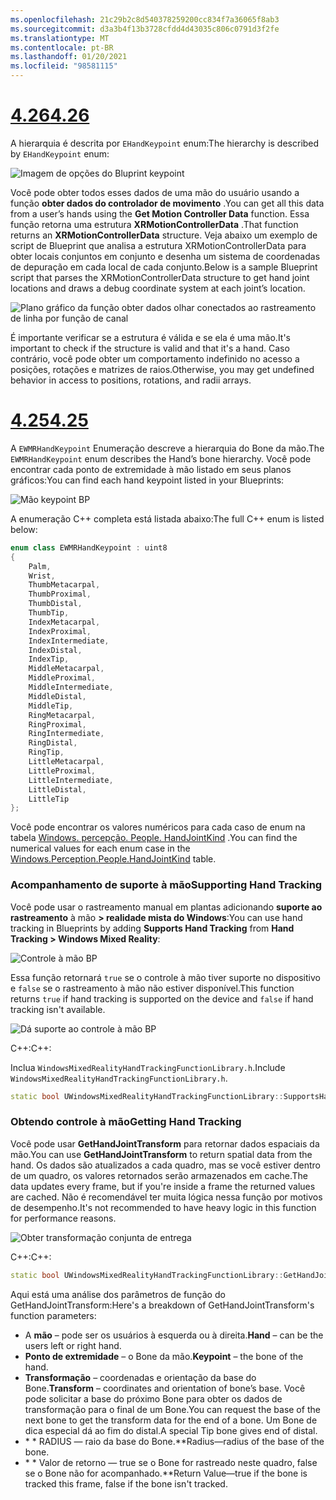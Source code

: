 ```yaml
---
ms.openlocfilehash: 21c29b2c8d540378259200cc834f7a36065f8ab3
ms.sourcegitcommit: d3a3b4f13b3728cfdd4d43035c806c0791d3f2fe
ms.translationtype: MT
ms.contentlocale: pt-BR
ms.lasthandoff: 01/20/2021
ms.locfileid: "98581115"
---
```

# <a name="426"></a>[<span data-ttu-id="10ec6-101">4.26</span><span class="sxs-lookup"><span data-stu-id="10ec6-101">4.26</span></span>](#tab/426)

<span data-ttu-id="10ec6-102">A hierarquia é descrita por `EHandKeypoint` enum:</span><span class="sxs-lookup"><span data-stu-id="10ec6-102">The hierarchy is described by `EHandKeypoint` enum:</span></span>

![Imagem de opções do Bluprint keypoint](../images/hand-keypoint-bp.png)

<span data-ttu-id="10ec6-104">Você pode obter todos esses dados de uma mão do usuário usando a função **obter dados do controlador de movimento** .</span><span class="sxs-lookup"><span data-stu-id="10ec6-104">You can get all this data from a user’s hands using the **Get Motion Controller Data** function.</span></span> <span data-ttu-id="10ec6-105">Essa função retorna uma estrutura **XRMotionControllerData** .</span><span class="sxs-lookup"><span data-stu-id="10ec6-105">That function returns an **XRMotionControllerData** structure.</span></span> <span data-ttu-id="10ec6-106">Veja abaixo um exemplo de script de Blueprint que analisa a estrutura XRMotionControllerData para obter locais conjuntos em conjunto e desenha um sistema de coordenadas de depuração em cada local de cada conjunto.</span><span class="sxs-lookup"><span data-stu-id="10ec6-106">Below is a sample Blueprint script that parses the XRMotionControllerData structure to get hand joint locations and draws a debug coordinate system at each joint’s location.</span></span>

![Plano gráfico da função obter dados olhar conectados ao rastreamento de linha por função de canal](../images/unreal-hand-tracking-img-03.png)

<span data-ttu-id="10ec6-108">É importante verificar se a estrutura é válida e se ela é uma mão.</span><span class="sxs-lookup"><span data-stu-id="10ec6-108">It's important to check if the structure is valid and that it's a hand.</span></span> <span data-ttu-id="10ec6-109">Caso contrário, você pode obter um comportamento indefinido no acesso a posições, rotações e matrizes de raios.</span><span class="sxs-lookup"><span data-stu-id="10ec6-109">Otherwise, you may get undefined behavior in access to positions, rotations, and radii arrays.</span></span>

# <a name="425"></a>[<span data-ttu-id="10ec6-110">4.25</span><span class="sxs-lookup"><span data-stu-id="10ec6-110">4.25</span></span>](#tab/425)

<span data-ttu-id="10ec6-111">A `EWMRHandKeypoint` Enumeração descreve a hierarquia do Bone da mão.</span><span class="sxs-lookup"><span data-stu-id="10ec6-111">The `EWMRHandKeypoint` enum describes the Hand’s bone hierarchy.</span></span> <span data-ttu-id="10ec6-112">Você pode encontrar cada ponto de extremidade à mão listado em seus planos gráficos:</span><span class="sxs-lookup"><span data-stu-id="10ec6-112">You can find each hand keypoint listed in your Blueprints:</span></span>

![Mão keypoint BP](../images/hand-keypoint-bp.png)

<span data-ttu-id="10ec6-114">A enumeração C++ completa está listada abaixo:</span><span class="sxs-lookup"><span data-stu-id="10ec6-114">The full C++ enum is listed below:</span></span>
```cpp
enum class EWMRHandKeypoint : uint8
{
    Palm,
    Wrist,
    ThumbMetacarpal,
    ThumbProximal,
    ThumbDistal,
    ThumbTip,
    IndexMetacarpal,
    IndexProximal,
    IndexIntermediate,
    IndexDistal,
    IndexTip,
    MiddleMetacarpal,
    MiddleProximal,
    MiddleIntermediate,
    MiddleDistal,
    MiddleTip,
    RingMetacarpal,
    RingProximal,
    RingIntermediate,
    RingDistal,
    RingTip,
    LittleMetacarpal,
    LittleProximal,
    LittleIntermediate,
    LittleDistal,
    LittleTip
};
```

<span data-ttu-id="10ec6-115">Você pode encontrar os valores numéricos para cada caso de enum na tabela [Windows. percepção. People. HandJointKind](/uwp/api/windows.perception.people.handjointkind) .</span><span class="sxs-lookup"><span data-stu-id="10ec6-115">You can find the numerical values for each enum case in the [Windows.Perception.People.HandJointKind](/uwp/api/windows.perception.people.handjointkind) table.</span></span>

### <a name="supporting-hand-tracking"></a><span data-ttu-id="10ec6-116">Acompanhamento de suporte à mão</span><span class="sxs-lookup"><span data-stu-id="10ec6-116">Supporting Hand Tracking</span></span>

<span data-ttu-id="10ec6-117">Você pode usar o rastreamento manual em plantas adicionando **suporte ao rastreamento** à mão **> realidade mista do Windows**:</span><span class="sxs-lookup"><span data-stu-id="10ec6-117">You can use hand tracking in Blueprints by adding **Supports Hand Tracking** from **Hand Tracking > Windows Mixed Reality**:</span></span>

![Controle à mão BP](../images/unreal/hand-tracking-bp.png)

<span data-ttu-id="10ec6-119">Essa função retornará `true` se o controle à mão tiver suporte no dispositivo e `false` se o rastreamento à mão não estiver disponível.</span><span class="sxs-lookup"><span data-stu-id="10ec6-119">This function returns `true` if hand tracking is supported on the device and `false` if hand tracking isn't available.</span></span>

![Dá suporte ao controle à mão BP](../images/unreal/supports-hand-tracking-bp.png)

<span data-ttu-id="10ec6-121">C++:</span><span class="sxs-lookup"><span data-stu-id="10ec6-121">C++:</span></span>

<span data-ttu-id="10ec6-122">Inclua `WindowsMixedRealityHandTrackingFunctionLibrary.h`.</span><span class="sxs-lookup"><span data-stu-id="10ec6-122">Include `WindowsMixedRealityHandTrackingFunctionLibrary.h`.</span></span>

```cpp
static bool UWindowsMixedRealityHandTrackingFunctionLibrary::SupportsHandTracking()
```

### <a name="getting-hand-tracking"></a><span data-ttu-id="10ec6-123">Obtendo controle à mão</span><span class="sxs-lookup"><span data-stu-id="10ec6-123">Getting Hand Tracking</span></span>

<span data-ttu-id="10ec6-124">Você pode usar **GetHandJointTransform** para retornar dados espaciais da mão.</span><span class="sxs-lookup"><span data-stu-id="10ec6-124">You can use **GetHandJointTransform** to return spatial data from the hand.</span></span> <span data-ttu-id="10ec6-125">Os dados são atualizados a cada quadro, mas se você estiver dentro de um quadro, os valores retornados serão armazenados em cache.</span><span class="sxs-lookup"><span data-stu-id="10ec6-125">The data updates every frame, but if you're inside a frame the returned values are cached.</span></span> <span data-ttu-id="10ec6-126">Não é recomendável ter muita lógica nessa função por motivos de desempenho.</span><span class="sxs-lookup"><span data-stu-id="10ec6-126">It's not recommended to have heavy logic in this function for performance reasons.</span></span>

![Obter transformação conjunta de entrega](../images/unreal/get-hand-joint-transform.png)

<span data-ttu-id="10ec6-128">C++:</span><span class="sxs-lookup"><span data-stu-id="10ec6-128">C++:</span></span>
```cpp
static bool UWindowsMixedRealityHandTrackingFunctionLibrary::GetHandJointTransform(EControllerHand Hand, EWMRHandKeypoint Keypoint, FTransform& OutTransform, float& OutRadius)
```

<span data-ttu-id="10ec6-129">Aqui está uma análise dos parâmetros de função do GetHandJointTransform:</span><span class="sxs-lookup"><span data-stu-id="10ec6-129">Here's a breakdown of GetHandJointTransform's function parameters:</span></span>

* <span data-ttu-id="10ec6-130">A **mão** – pode ser os usuários à esquerda ou à direita.</span><span class="sxs-lookup"><span data-stu-id="10ec6-130">**Hand** – can be the users left or right hand.</span></span>
* <span data-ttu-id="10ec6-131">**Ponto de extremidade** – o Bone da mão.</span><span class="sxs-lookup"><span data-stu-id="10ec6-131">**Keypoint** – the bone of the hand.</span></span>
* <span data-ttu-id="10ec6-132">**Transformação** – coordenadas e orientação da base do Bone.</span><span class="sxs-lookup"><span data-stu-id="10ec6-132">**Transform** – coordinates and orientation of bone’s base.</span></span> <span data-ttu-id="10ec6-133">Você pode solicitar a base do próximo Bone para obter os dados de transformação para o final de um Bone.</span><span class="sxs-lookup"><span data-stu-id="10ec6-133">You can request the base of the next bone to get the transform data for the end of a bone.</span></span> <span data-ttu-id="10ec6-134">Um Bone de dica especial dá ao fim do distal.</span><span class="sxs-lookup"><span data-stu-id="10ec6-134">A special Tip bone gives end of distal.</span></span>
* <span data-ttu-id="10ec6-135">\* \* RADIUS — raio da base do Bone.</span><span class="sxs-lookup"><span data-stu-id="10ec6-135">\*\*Radius—radius of the base of the bone.</span></span>
* <span data-ttu-id="10ec6-136">\* \* Valor de retorno — true se o Bone for rastreado neste quadro, false se o Bone não for acompanhado.</span><span class="sxs-lookup"><span data-stu-id="10ec6-136">\*\*Return Value—true if the bone is tracked this frame, false if the bone isn't tracked.</span></span>